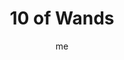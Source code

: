 ---
# basics
title     		 : "10 of Wands"
token					 : 'wands-10'
card_type			 : '' # major, minor, court
layout				 : "tarot-card"
author    		 : 'me'
one_liner 		 : "Exhaustion, resistance, burden, oppression"
images				 : ['/assets/images/tarot/rws/rw-wands-10.jpg']
keywords			 : []
url						 : 'tarot/cards/wands-10'
aliases				 : []

meaning_light  : "Holding your own in extreme circumstances. Helping others carry their burdens. Coming to the aid of the oppressed. Knowing and being honest about your own limits. Recognizing when you are not well-suited for a particular task."

meaning_shadow : "Taking on more work than you know you can handle. Refusing to say “No” when you’re already overloaded. Making a habit of working overtime. Shielding others from facing the consequences of their own poor judgment. Over-extending yourself on a regular basis."

# more detail
correspondence_planet 			: "Saturn"
correspondence_astrological : "Sagittarius"
correspondence_affirmation  : "I respect my own limits."
correspondence_story 				: "The main character attempts a task he is not well-suited for, with disastrous results."

advice_relationships 	 : "Some relationships become a burden. When this happens, have the presence of mind to put them aside. Relationships involve more than one person. When you’ve done all you can do to make a relationship a success, there’s no shame in withdrawing from a bad situation."

advice_work 					 : "Over-extending yourself on a regular basis is not a sign of strength: it’s evidence of poor judgment. You cannot perform at your best when exhausted. There are too many irons in the fire. Review your values and make tough choices, letting go of work that isn’t critical."

advice_spirituality 	 : "When we are exhausted, we tend to feel disconnected from Spirit. Restore yourself (and your spirit) by scheduling regular quiet time. Guard this appointment with contemplative silence as jealously as you would an appointment with a life-saving doctor. Disconnect—and reconnect."

advice_personal_growth : "Knowing your own limits is a sign of maturity. Don’t take on more than you can reliably handle. It’s better to be respected for saying “No” than hated for saying “Yes” and failing to deliver. When unreasonable demands are made, point them out and sidestep them."

advice_fortune_telling : "You’re worn out! Back off, take a time out, and let someone else handle things for a while."

questions	: ["How will you know when you reach the end of your rope?", "How easily do you say no to new projects and requests?", "What projects could you delegate or even eliminate, when the energy to attend to them is lacking?"]

# referenced in the symbols.toml data file
symbols	  : ['10', 'wands', 'overburdened-figure', 'distant-village']

# metadata
suppress_topnav : true
related_cards 	: []

---
